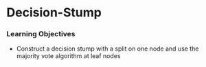 # Decision-Stump

### Learning Objectives 
- Construct a decision stump with a split on one node and use the majority vote algorithm at leaf nodes
